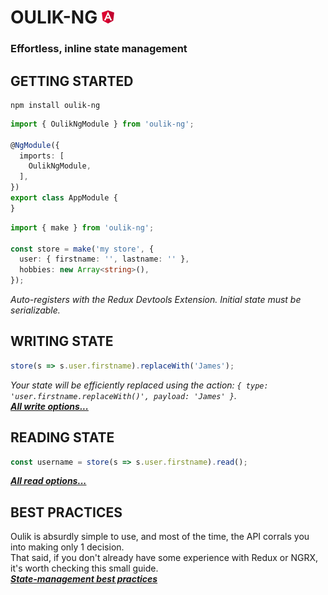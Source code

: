 # OULIK-NG ![](../assets/angular.png) #

### **Effortless, inline state management** ###

## GETTING STARTED ##

```console
npm install oulik-ng
```
```Typescript
import { OulikNgModule } from 'oulik-ng';

@NgModule({
  imports: [
    OulikNgModule,
  ],
})
export class AppModule {
}
```
```Typescript
import { make } from 'oulik-ng';

const store = make('my store', {
  user: { firstname: '', lastname: '' },
  hobbies: new Array<string>(),
});       
```
*Auto-registers with the Redux Devtools Extension. Initial state must be serializable.*

## WRITING STATE ##
```Typescript
store(s => s.user.firstname).replaceWith('James');
```
*Your state will be efficiently replaced using the action: `{ type: 'user.firstname.replaceWith()', payload: 'James' }`.*  
***[All write options...](./readme-write.md)***

## READING STATE ##

```Typescript
const username = store(s => s.user.firstname).read();
```
***[All read options...](./readme-ng-read.md)***

## BEST PRACTICES ##

Oulik is absurdly simple to use, and most of the time, the API corrals you into making only 1 decision.  
That said, if you don't already have some experience with Redux or NGRX, it's worth checking this small guide.  
***[State-management best practices](./docs/best-practices.md)***
